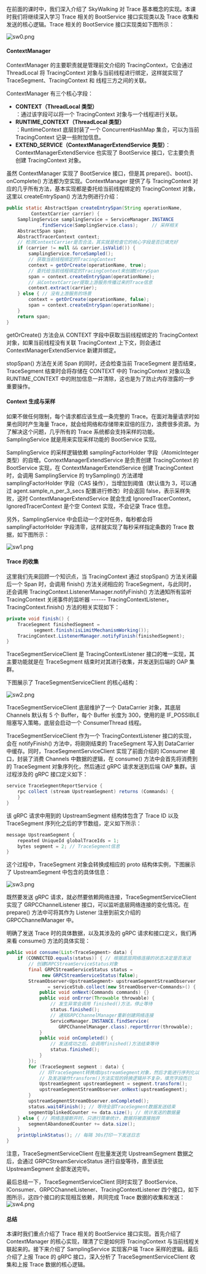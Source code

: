 在前面的课时中，我们深入介绍了 SkyWalking 对 Trace 基本概念的实现。本课时我们将继续深入学习 Trace 相关的 BootService 接口实现类以及 Trace 收集和发送的核心逻辑。Trace 相关的 BootService 接口实现类如下图所示：

<Image alt="sw0.png" src="https://s0.lgstatic.com/i/image3/M01/14/4A/Ciqah16hMVaAatgbAABGB3yEwak805.png"/>

#### ContextManager

ContextManager 的主要职责就是管理前文介绍的 TracingContext，它会通过 ThreadLocal 将 TracingContext 对象与当前线程进行绑定，这样就实现了 TraceSegment、TracingContext 和 线程三方之间的关联。

ContextManager 有三个核心字段：

* **CONTEXT（ThreadLocal 类型）**   
  ：通过该字段可以将一个 TracingContext 对象与一个线程进行关联。
* **RUNTIME_CONTEXT（ThreadLocal 类型）**   
  ：RuntimeContext 底层封装了一个 ConcurrentHashMap 集合，可以为当前 TracingContext 记录一些附加信息。
* **EXTEND_SERVICE（ContextManagerExtendService 类型）**：ContextManagerExtendService 也实现了 BootService 接口，它主要负责创建 TracingContext 对象。

虽然 ContextManager 实现了 BootService 接口，但是其 prepare()、boot()、onComplete() 方法都为空实现。ContextManager 提供了与 TracingContext 对应的几乎所有方法，基本实现都是委托给当前线程绑定的 TracingContext 对象，这里以 createEntrySpan() 方法为例进行介绍：

```java
public static AbstractSpan createEntrySpan(String operationName,
         ContextCarrier carrier) {
    SamplingService samplingService = ServiceManager.INSTANCE
            .findService(SamplingService.class);     // 采样相关
    AbstractSpan span;
    AbstractTracerContext context;
    // 检测ContextCarrier是否合法，其实就是检查它的核心字段是否已填充好
    if (carrier != null && carrier.isValid()) { 
        samplingService.forceSampled();
        // 获取当前线程绑定的TracingContext
        context = getOrCreate(operationName, true); 
        // 委托给当前线程绑定的TracingContext来创建EntrySpan
        span = context.createEntrySpan(operationName); 
        // 从ContextCarrier提取上游服务传播过来的Trace信息
        context.extract(carrier); 
    } else { // 没有上游服务的场景
        context = getOrCreate(operationName, false);
        span = context.createEntrySpan(operationName);
    }
    return span;
}
```

getOrCreate() 方法会从 CONTEXT 字段中获取当前线程绑定的 TracingContext 对象，如果当前线程没有关联 TracingContext 上下文，则会通过 ContextManagerExtendService 新建并绑定。

stopSpan() 方法在关闭 Span 的同时，还会检查当前 TraceSegment 是否结束，TraceSegment 结束时会将存储在 CONTEXT 中的 TracingContext 对象以及 RUNTIME_CONTEXT 中的附加信息一并清除，这也是为了防止内存泄露的一步重要操作。

#### Context 生成与采样

如果不做任何限制，每个请求都应该生成一条完整的 Trace。在面对海量请求时如果也同时产生海量 Trace，就会给网络和存储带来双倍的压力，浪费很多资源。为了解决这个问题，几乎所有的 Trace 系统都会支持采样的功能。SamplingService 就是用来实现采样功能的 BootService 实现。

SamplingService 的采样逻辑依赖 samplingFactorHolder 字段（AtomicInteger 类型）的自增。ContextManagerExtendService 是负责创建 TracingContext 的 BootService 实现，在 ContextManagerExtendService 创建 TracingContext 时，会调用 SamplingService 的 trySampling() 方法递增 samplingFactorHolder 字段（CAS 操作），当增加到阈值（默认值为 3，可以通过 agent.sample_n_per_3_secs 配置进行修改）时会返回 false，表示采样失败，这时 ContextManagerExtendService 就会生成 IgnoredTracerContext，IgnoredTracerContext 是个空 Context 实现，不会记录 Trace 信息。

另外，SamplingService 中会启动一个定时任务，每秒都会将 samplingFactorHolder 字段清零，这样就实现了每秒采样指定条数的 Trace 数据，如下图所示：

<Image alt="sw1.png" src="https://s0.lgstatic.com/i/image3/M01/14/49/Ciqah16hMHmAT7-VAALHNKUBOhU815.png"/>

#### Trace 的收集

这里我们先来回顾一个知识点，当 TracingContext 通过 stopSpan() 方法关闭最后一个 Span 时，会调用 finish() 方法关闭相应的 TraceSegment，与此同时，还会调用 TracingContext.ListenerManager.notifyFinish() 方法通知所有监听 TracingContext 关闭事件的监听器 ------ TracingContextListener。TracingContext.finish() 方法的相关实现如下：

```java
private void finish() {
    TraceSegment finishedSegment = 
          segment.finish(isLimitMechanismWorking());
    TracingContext.ListenerManager.notifyFinish(finishedSegment);
}
```

TraceSegmentServiceClient 是 TracingContextListener 接口的唯一实现，其主要功能就是在 TraceSegment 结束时对其进行收集，并发送到后端的 OAP 集群。

下图展示了 TraceSegmentServiceClient 的核心结构：

<Image alt="sw2.png" src="https://s0.lgstatic.com/i/image3/M01/14/4A/Ciqah16hMNGAO2HOAAEZleWtX24011.png"/>

TraceSegmentServiceClient 底层维护了一个 DataCarrier 对象，其底层 Channels 默认有 5 个 Buffer，每个 Buffer 长度为 300，使用的是 IF_POSSIBLE 阻塞写入策略，底层会启动一个 ConsumerThread 线程。

TraceSegmentServiceClient 作为一个 TracingContextListener 接口的实现，会在 notifyFinish() 方法中，将刚刚结束的 TraceSegment 写入到 DataCarrier 中缓存。同时，TraceSegmentServiceClient 实现了前面介绍的 IConsumer 接口，封装了消费 Channels 中数据的逻辑，在 consume() 方法中会首先将消费到的 TraceSegment 对象序列化，然后通过 gRPC 请求发送到后端 OAP 集群。该过程涉及的 gRPC 接口定义如下：

```java
service TraceSegmentReportService {
    rpc collect (stream UpstreamSegment) returns (Commands) {
    }
}
```

该 gRPC 请求中用到的 UpstreamSegment 结构体包含了 Trace ID 以及 TraceSegment 序列化之后的字节数组，定义如下所示：

```java
message UpstreamSegment {
    repeated UniqueId globalTraceIds = 1;
    bytes segment = 2; // TraceSegment信息
}
```

这个过程中，TraceSegment 对象会转换成相应的 proto 结构体实例，下图展示了 UpstreamSegment 中包含的具体信息：

<Image alt="sw3.png" src="https://s0.lgstatic.com/i/image3/M01/14/4A/Ciqah16hMPmAaAOWAAPeM8ggypA230.png"/>

既然要发送 gRPC 请求，就必然要依赖网络连接，TraceSegmentServiceClient 实现了 GRPCChannelListener 接口，可以监听底层网络连接的变化情况。在 prepare() 方法中可将其作为 Listener 注册到前文介绍的 GRPCChannelManager 中。

明确了发送 Trace 时的具体数据，以及其涉及的 gRPC 请求和接口定义，我们再来看 consume() 方法的具体实现：

```java
public void consume(List<TraceSegment> data) {
    if (CONNECTED.equals(status)) { // 根据底层网络连接的状态决定是否发送
        // 创建GRPCStreamServiceStatus对象
        final GRPCStreamServiceStatus status = 
             new GRPCStreamServiceStatus(false);
        StreamObserver<UpstreamSegment> upstreamSegmentStreamObserver
               = serviceStub.collect(new StreamObserver<Commands>() {
            public void onNext(Commands commands) {}
            public void onError(Throwable throwable) {
                // 发生异常会调用 finished()方法，停止等待
                status.finished();
                // 通知GRPCChannelManager重新创建网络连接
                ServiceManager.INSTANCE.findService(
                   GRPCChannelManager.class).reportError(throwable);
            }
            public void onCompleted() {
                // 发送成功之后，会调用finished()方法结束等待
                status.finished(); 
            }
        });
        for (TraceSegment segment : data) { 
            // 将TraceSegment转换成UpstreamSegment对象，然后才能进行序列化以
            // 及发送操作transform()方法实现的转换逻辑并不复杂，填充字段而已
            UpstreamSegment upstreamSegment = segment.transform();
            upstreamSegmentStreamObserver.onNext(upstreamSegment);
        }
        upstreamSegmentStreamObserver.onCompleted();
        status.wait4Finish(); // 等待全部TraceSegment数据发送结束
        segmentUplinkedCounter += data.size(); // 统计发送的数据量
    } else { // 网络连接断开时，只进行简单统计，数据将被直接抛弃
        segmentAbandonedCounter += data.size();
    }
    printUplinkStatus(); // 每隔 30s打印一下发送日志
}
```

注意，TraceSegmentServiceClient 在批量发送完 UpstreamSegment 数据之后，会通过 GRPCStreamServiceStatus 进行自旋等待，直至该批 UpstreamSegment 全部发送完毕。

最后总结一下，TraceSegmentServiceClient 同时实现了 BootService、IConsumer、GRPCChannelListener、TracingContextListener 四个接口，如下图所示，这四个接口的实现相互依赖，共同完成 Trace 数据的收集和发送：  
<Image alt="sw4.png" src="https://s0.lgstatic.com/i/image3/M01/07/1B/CgoCgV6hMS2AQpyZAAFcVM04dCk973.png"/>

#### 总结

本课时我们重点介绍了 Trace 相关的 BootService 接口实现。首先介绍了 ContextManager 的核心实现，理清了它是如何将 TracingContext 与当前线程关联起来的。接下来介绍了 SamplingService 实现客户端 Trace 采样的逻辑。最后介绍了上报 Trace 的 gRPC 接口，深入分析了 TraceSegmentServiceClient 收集和上报 Trace 数据的核心逻辑。
